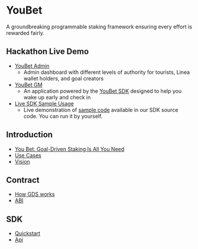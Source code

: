 # YouBet

A groundbreaking programmable staking framework ensuring every effort is rewarded fairly.

## Hackathon Live Demo

- [YouBet Admin](https://youbet-admin.vercel.app/goals)
  - Admin dashboard with different levels of authority for tourists, Linea wallet holders, and goal creators
- [YouBet GM](http://121.40.102.77:5000/)
  - An application powered by the [YouBet SDK](https://www.npmjs.com/package/youbet-sdk) designed to help you wake up early and check in
- [Live SDK Sample Usage](https://37hedj53hqh8y.ahost.marscode.site/)
  - Live demonstration of [sample code](https://github.com/YoubetDao/youbet-sdk/tree/main/examples/simple-react) available in our SDK source code. You can run it by yourself.

## Introduction

- [You Bet: Goal-Driven Staking Is All You Need](https://youbetdao.github.io/introduction/introduction)
- [Use Cases](https://youbetdao.github.io/introduction/use-cases)
- [Vision](https://youbetdao.github.io/introduction/vision)

## Contract

- [How GDS works](https://youbetdao.github.io/contract/how-gds-works)
- [ABI](https://youbetdao.github.io/contract/abi)

## SDK

- [Quickstart](https://youbetdao.github.io/sdk/quickstart)
- [Api](https://youbetdao.github.io/sdk/api)
